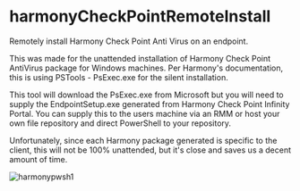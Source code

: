 # harmonyCheckPointRemoteInstall

Remotely install Harmony Check Point Anti Virus on an endpoint.

  This was made for the unattended installation of Harmony Check Point AntiVirus package for Windows machines.  Per Harmony's documentation, this is using PSTools - PsExec.exe for the silent installation.

  This tool will download the PsExec.exe from Microsoft but you will need to supply the EndpointSetup.exe generated from Harmony Check Point Infinity Portal.  You can supply this to the users machine via an RMM or host your own file repository and direct PowerShell to your repository.

Unfortunately, since each Harmony package generated is specific to the client, this will not be 100% unattended, but it's close and saves us a decent amount of time.

![harmonypwsh1](https://user-images.githubusercontent.com/110135593/230750481-376dd30e-461a-4f1b-80f7-fc277bb553a2.jpg)
